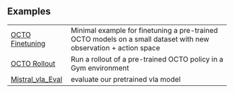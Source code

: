 ## Examples



|                                                                      |                                                                                                                 |
|----------------------------------------------------------------------|-----------------------------------------------------------------------------------------------------------------|
| [OCTO Finetuning](finetune_new_observation_action.py)    | Minimal example for finetuning a pre-trained OCTO models on a small dataset with new observation + action space |
| [OCTO Rollout](eval_octo_model.py)                        | Run a rollout of a pre-trained OCTO policy in a Gym environment                                                 |
| [Mistral_vla_Eval](eval_mistralvla.py)                               | evaluate our pretrained vla model   


##
